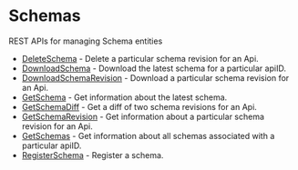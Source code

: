 # Schemas

REST APIs for managing Schema entities


* [DeleteSchema](deleteschema.md) - Delete a particular schema revision for an Api.
* [DownloadSchema](downloadschema.md) - Download the latest schema for a particular apiID.
* [DownloadSchemaRevision](downloadschemarevision.md) - Download a particular schema revision for an Api.
* [GetSchema](getschema.md) - Get information about the latest schema.
* [GetSchemaDiff](getschemadiff.md) - Get a diff of two schema revisions for an Api.
* [GetSchemaRevision](getschemarevision.md) - Get information about a particular schema revision for an Api.
* [GetSchemas](getschemas.md) - Get information about all schemas associated with a particular apiID.
* [RegisterSchema](registerschema.md) - Register a schema.